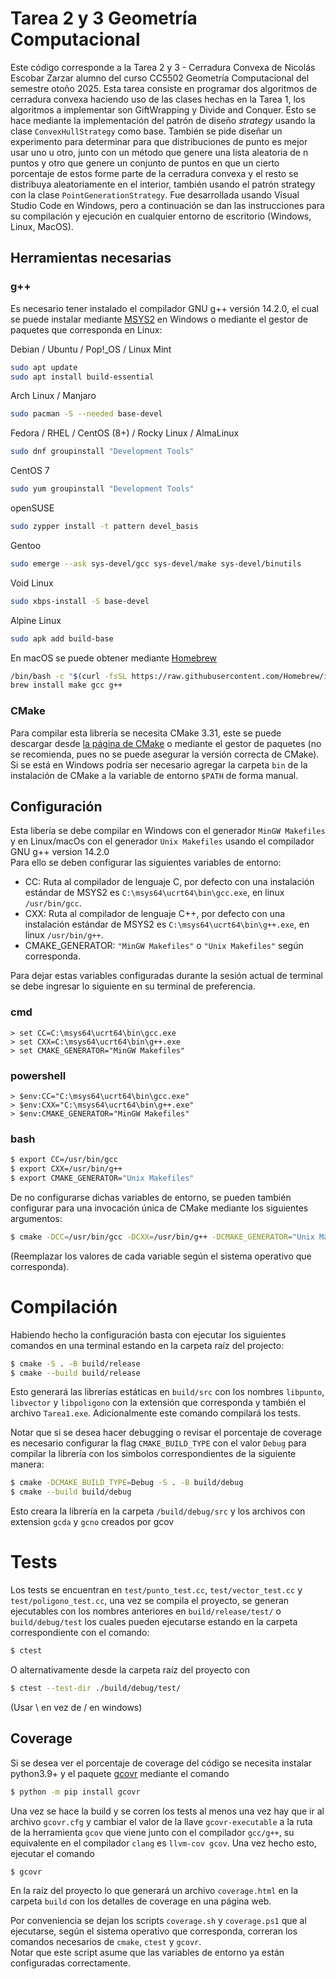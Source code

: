 # Tarea 2 y 3 Geometría Computacional

Este código corresponde a la Tarea 2 y 3 - Cerradura Convexa de Nicolás Escobar Zarzar alumno del curso CC5502 Geometría Computacional del semestre otoño 2025.
Esta tarea consiste en programar dos algoritmos de cerradura convexa haciendo uso de las clases hechas en la Tarea 1, los algoritmos a implementar son GiftWrapping y Divide and Conquer. Esto se hace mediante la implementación del patrón de diseño _strategy_ usando la clase `ConvexHullStrategy` como base. También se pide diseñar un experimento para determinar para que distribuciones de punto es mejor usar uno u otro, junto con un método que genere una lista aleatoria de n puntos y otro que genere un conjunto de puntos en que un cierto porcentaje de estos forme parte de la cerradura convexa y el resto se distribuya aleatoriamente en el interior, también usando el patrón strategy con la clase `PointGenerationStrategy`.
Fue desarrollada usando Visual Studio Code en Windows, pero a continuación se dan las instrucciones para su compilación y ejecución en cualquier entorno de escritorio (Windows, Linux, MacOS).
## Herramientas necesarias

### g++
Es necesario tener instalado el compilador GNU g++ versión 14.2.0, el cual se puede instalar mediante [MSYS2](https://www.msys2.org/) en Windows o mediante el gestor de paquetes que corresponda en Linux:


Debian / Ubuntu / Pop!_OS / Linux Mint
```bash
sudo apt update
sudo apt install build-essential
```
Arch Linux / Manjaro
```bash
sudo pacman -S --needed base-devel
```
Fedora / RHEL / CentOS (8+) / Rocky Linux / AlmaLinux
```bash
sudo dnf groupinstall "Development Tools"
``` 
CentOS 7
```bash
sudo yum groupinstall "Development Tools"
```
openSUSE
```bash
sudo zypper install -t pattern devel_basis
```
Gentoo
```bash
sudo emerge --ask sys-devel/gcc sys-devel/make sys-devel/binutils
```
Void Linux
```bash
sudo xbps-install -S base-devel
```
Alpine Linux
```bash
sudo apk add build-base
```

En macOS se puede obtener mediante [Homebrew](https://brew.sh/)
```bash
/bin/bash -c "$(curl -fsSL https://raw.githubusercontent.com/Homebrew/install/HEAD/install.sh)"
brew install make gcc g++
```
### CMake
Para compilar esta librería se necesita CMake 3.31, este se puede descargar desde [la página de CMake](https://cmake.org/download/) o mediante el gestor de paquetes (no se recomienda, pues no se puede asegurar la versión correcta de CMake).\
Si se está en Windows podría ser necesario agregar la carpeta `bin` de la instalación de CMake a la variable de entorno `$PATH` de forma manual.

## Configuración

Esta libería se debe compilar en Windows con el generador `MinGW Makefiles` y en Linux/macOs con el generador `Unix Makefiles` usando el compilador GNU g++ version 14.2.0\
Para ello se deben configurar las siguientes variables de entorno:
+ CC: Ruta al compilador de lenguaje C, por defecto con una instalación estándar de MSYS2 es `C:\msys64\ucrt64\bin\gcc.exe`, en linux `/usr/bin/gcc`.
+ CXX: Ruta al compilador de lenguaje C++, por defecto con una instalación estándar de MSYS2 es `C:\msys64\ucrt64\bin\g++.exe`, en linux `/usr/bin/g++`.
+ CMAKE_GENERATOR: `"MinGW Makefiles"` o `"Unix Makefiles"` según corresponda.

Para dejar estas variables configuradas durante la sesión actual de terminal se debe ingresar lo siguiente en su terminal de preferencia.

### cmd
```
> set CC=C:\msys64\ucrt64\bin\gcc.exe
> set CXX=C:\msys64\ucrt64\bin\g++.exe
> set CMAKE_GENERATOR="MinGW Makefiles"
```
### powershell
```pwsh
> $env:CC="C:\msys64\ucrt64\bin\gcc.exe"
> $env:CXX="C:\msys64\ucrt64\bin\g++.exe"
> $env:CMAKE_GENERATOR="MinGW Makefiles"
```
### bash
```bash
$ export CC=/usr/bin/gcc
$ export CXX=/usr/bin/g++
$ export CMAKE_GENERATOR="Unix Makefiles"
```

De no configurarse dichas variables de entorno, se pueden también configurar para una invocación única de CMake mediante los siguientes argumentos:
```bash
$ cmake -DCC=/usr/bin/gcc -DCXX=/usr/bin/g++ -DCMAKE_GENERATOR="Unix Makefiles" <comando>
```
(Reemplazar los valores de cada variable según el sistema operativo que corresponda).

# Compilación
Habiendo hecho la configuración basta con ejecutar los siguientes comandos en una terminal estando en la carpeta raíz del projecto:
```bash
$ cmake -S . -B build/release
$ cmake --build build/release
```
Esto generará las librerías estáticas en `build/src` con los nombres `libpunto`, `libvector` y `libpoligono` con la extensión que corresponda y también el archivo
`Tarea1.exe`. Adicionalmente este comando compilará los tests.

Notar que si se desea hacer debugging o revisar el porcentaje de coverage es necesario configurar la flag `CMAKE_BUILD_TYPE` con el valor `Debug` para compilar la librería con los simbolos correspondientes de la siguiente manera:
```bash
$ cmake -DCMAKE_BUILD_TYPE=Debug -S . -B build/debug
$ cmake --build build/debug
```
Esto creara la librería en la carpeta `/build/debug/src` y los archivos con extension `gcda` y `gcno` creados por gcov

# Tests
Los tests se encuentran en `test/punto_test.cc`, `test/vector_test.cc` y `test/poligono_test.cc`, una vez se compila el proyecto, se generan ejecutables con los nombres anteriores en `build/release/test/` o `build/debug/test` los cuales pueden ejecutarse estando en la carpeta correspondiente con el comando:
```bash
$ ctest
```
O alternativamente desde la carpeta raíz del proyecto con
```bash
$ ctest --test-dir ./build/debug/test/
```
(Usar \\ en vez de / en windows)

## Coverage
Si se desea ver el porcentaje de coverage del código se necesita instalar python3.9+ y el paquete [gcovr](https://github.com/gcovr/gcovr) mediante el comando
```bash
$ python -m pip install gcovr
``` 
Una vez se hace la build y se corren los tests al menos una vez hay que ir al archivo `gcovr.cfg` y cambiar el valor de la llave `gcovr-executable` a la ruta de la herramienta `gcov` que viene junto con el compilador `gcc/g++`, su equivalente en el compilador `clang` es `llvm-cov gcov`. Una vez hecho esto, ejecutar el comando
```bash
$ gcovr
```
En la raíz del proyecto lo que generará un archivo `coverage.html` en la carpeta `build` con los detalles de coverage en una página web.


Por conveniencia se dejan los scripts `coverage.sh` y `coverage.ps1` que al ejecutarse, según el sistema operativo que corresponda, correran los comandos necesarios de `cmake`, `ctest` y `gcovr`. \
Notar que este script asume que las variables de entorno ya están configuradas correctamente.